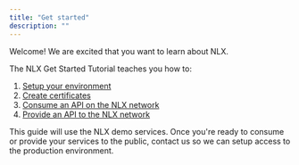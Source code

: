 ```yaml
---
title: "Get started"
description: ""
---
```


Welcome! We are excited that you want to learn about NLX.

The NLX Get Started Tutorial teaches you how to:

1. [Setup your environment](./setup-your-environment)
1. [Create certificates](./create-certificates)
1. [Consume an API on the NLX network](./consume-an-api)
1. [Provide an API to the NLX network](./provide-an-api)

This guide will use the NLX demo services. Once you're ready to consume or provide your services 
to the public, contact us so we can setup access to the production environment.
